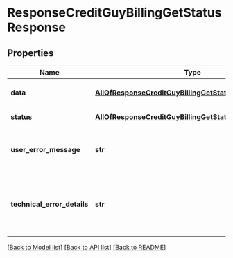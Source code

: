 # ResponseCreditGuyBillingGetStatusResponse

## Properties
Name | Type | Description | Notes
------------ | ------------- | ------------- | -------------
**data** | [**AllOfResponseCreditGuyBillingGetStatusResponseData**](AllOfResponseCreditGuyBillingGetStatusResponseData.md) | API specific response data | [optional] 
**status** | [**AllOfResponseCreditGuyBillingGetStatusResponseStatus**](AllOfResponseCreditGuyBillingGetStatusResponseStatus.md) | Response status | [optional] 
**user_error_message** | **str** | Error message, in a user readable format | [optional] 
**technical_error_details** | **str** | Technical error details, let us know if you received this. | [optional] 

[[Back to Model list]](../README.md#documentation-for-models) [[Back to API list]](../README.md#documentation-for-api-endpoints) [[Back to README]](../README.md)

